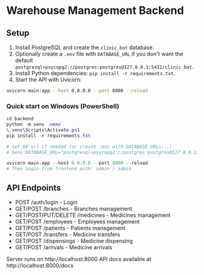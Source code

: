 
# Warehouse Management Backend

## Setup

1. Install PostgreSQL and create the `clinic_bot` database.
2. Optionally create a `.env` file with `DATABASE_URL` if you don't want the default
   `postgresql+psycopg2://postgres:postgres@127.0.0.1:5432/clinic_bot`.
3. Install Python dependencies: `pip install -r requirements.txt`.
4. Start the API with Uvicorn:

```bash
uvicorn main:app --host 0.0.0.0 --port 8000 --reload
```

### Quick start on Windows (PowerShell)

```powershell
cd backend
python -m venv .venv
\.venv\Scripts\Activate.ps1
pip install -r requirements.txt

# set DB url if needed (or create .env with DATABASE_URL=...)
# $env:DATABASE_URL="postgresql+psycopg2://postgres:postgres@127.0.0.1:5432/clinic_bot"

uvicorn main:app --host 0.0.0.0 --port 8000 --reload
# Then login from frontend with: admin / admin
```

## API Endpoints

- POST /auth/login - Login
- GET/POST /branches - Branches management
- GET/POST/PUT/DELETE /medicines - Medicines management
- GET/POST /employees - Employees management
- GET/POST /patients - Patients management
- GET/POST /transfers - Medicine transfers
- GET/POST /dispensings - Medicine dispensing
- GET/POST /arrivals - Medicine arrivals

Server runs on http://localhost:8000
API docs available at http://localhost:8000/docs
